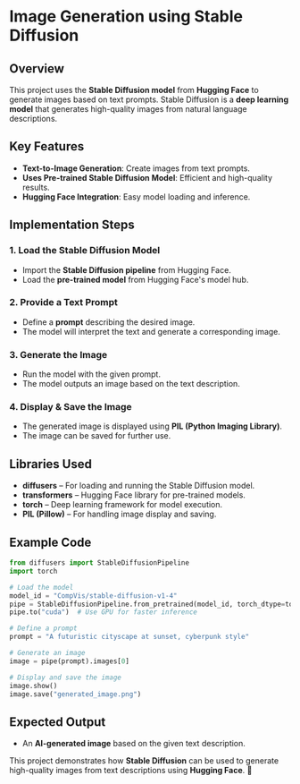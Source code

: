 
# **Image Generation using Stable Diffusion**  

## **Overview**  
This project uses the **Stable Diffusion model** from **Hugging Face** to generate images based on text prompts. Stable Diffusion is a **deep learning model** that generates high-quality images from natural language descriptions.  

## **Key Features**  
- **Text-to-Image Generation**: Create images from text prompts.  
- **Uses Pre-trained Stable Diffusion Model**: Efficient and high-quality results.  
- **Hugging Face Integration**: Easy model loading and inference.  

## **Implementation Steps**  

### **1. Load the Stable Diffusion Model**  
- Import the **Stable Diffusion pipeline** from Hugging Face.  
- Load the **pre-trained model** from Hugging Face's model hub.  

### **2. Provide a Text Prompt**  
- Define a **prompt** describing the desired image.  
- The model will interpret the text and generate a corresponding image.  

### **3. Generate the Image**  
- Run the model with the given prompt.  
- The model outputs an image based on the text description.  

### **4. Display & Save the Image**  
- The generated image is displayed using **PIL (Python Imaging Library)**.  
- The image can be saved for further use.  

## **Libraries Used**  
- **diffusers** – For loading and running the Stable Diffusion model.  
- **transformers** – Hugging Face library for pre-trained models.  
- **torch** – Deep learning framework for model execution.  
- **PIL (Pillow)** – For handling image display and saving.  

## **Example Code**  
```python
from diffusers import StableDiffusionPipeline
import torch

# Load the model
model_id = "CompVis/stable-diffusion-v1-4"
pipe = StableDiffusionPipeline.from_pretrained(model_id, torch_dtype=torch.float16)
pipe.to("cuda")  # Use GPU for faster inference

# Define a prompt
prompt = "A futuristic cityscape at sunset, cyberpunk style"

# Generate an image
image = pipe(prompt).images[0]

# Display and save the image
image.show()
image.save("generated_image.png")
```  

## **Expected Output**  
- An **AI-generated image** based on the given text description.  

This project demonstrates how **Stable Diffusion** can be used to generate high-quality images from text descriptions using **Hugging Face**. 🚀  
